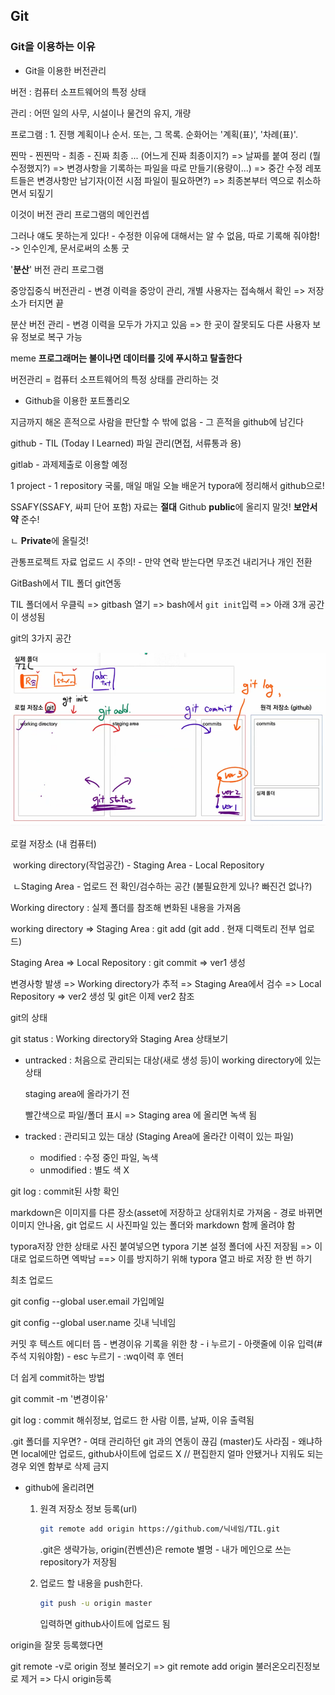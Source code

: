 ## Git

### Git을 이용하는 이유

* Git을 이용한 버전관리

버전 : 컴퓨터 소프트웨어의 특정 상태

관리 : 어떤 일의 사무, 시설이나 물건의 유지, 개량

프로그램 : 1. 진행 계획이나 순서. 또는, 그 목록. 순화어는 '계획(표)', '차례(표)'.

찐막 - 찐찐막 - 최종 - 진짜 최종 ... (어느게 진짜 최종이지?) => 날짜를 붙여 정리 (뭘 수정했지?) => 변경사항을 기록하는 파일을 따로 만들기(용량이...) => 중간 수정 레포트들은 변경사항만 남기자(이전 시점 파일이 필요하면?) => 최종본부터 역으로 취소하면서 되짚기

이것이 버전 관리 프로그램의 메인컨셉

그러나 얘도 못하는게 있다! - 수정한 이유에 대해서는 알 수 없음, 따로 기록해 줘야함! -> 인수인계, 문서로써의 소통 굿



'__분산__' 버전 관리 프로그램

중앙집중식 버전관리 - 변경 이력을 중앙이 관리, 개별 사용자는 접속해서 확인 => 저장소가  터지면 끝

분산 버전 관리 - 변경 이력을 모두가 가지고 있음 => 한 곳이 잘못되도 다른 사용자 보유 정보로 복구 가능

meme **프로그래머는 불이나면 데이터를 깃에 푸시하고 탈출한다**

버전관리 = 컴퓨터 소프트웨어의 특정 상태를 관리하는 것



* Github을 이용한 포트폴리오

지금까지 해온 흔적으로 사람을 판단할 수 밖에 없음 - 그 흔적을 github에 남긴다

github - TIL (Today I Learned) 파일 관리(면접, 서류통과 용)

gitlab - 과제제출로 이용할 예정

1 project - 1 repository 국룰, 매일 매일 오늘 배운거 typora에 정리해서 github으로!

SSAFY(SSAFY, 싸피 단어 포함) 자료는 **절대** Github **public**에 올리지 말것! **보안서약** 준수!

ㄴ **Private**에 올릴것!

관통프로젝트 자료 업로드 시 주의! - 만약 연락 받는다면 무조건 내리거나 개인 전환





GitBash에서 TIL 폴더 git연동

TIL 폴더에서 우클릭 => gitbash 열기 => bash에서 `git init`입력 => 아래 3개 공간이 생성됨



git의 3가지 공간

![image-20220113161745268](git.assets/image-20220113161745268.png)

로컬 저장소 (내 컴퓨터)

​	working directory(작업공간) - Staging Area - Local Repository

​	ㄴStaging Area - 업로드 전 확인/검수하는 공간 (불필요한게 있나? 빠진건 없나?)

Working directory : 실제 폴더를 참조해 변화된 내용을 가져옴

working directory => Staging Area : git add (git add . 현재 디랙토리 전부 업로드)

Staging Area => Local Repository : git commit => ver1 생성

변경사항 발생 => Working directory가 추적 => Staging Area에서 검수 => Local Repository => ver2 생성 및 git은 이제 ver2 참조



git의 상태

git status : Working directory와 Staging Area 상태보기

* untracked : 처음으로 관리되는 대상(새로 생성 등)이 working directory에 있는 상태 

  staging area에 올라가기 전

  빨간색으로 파일/폴더 표시 => Staging area 에 올리면 녹색 됨

* tracked : 관리되고 있는 대상 (Staging Area에 올라간 이력이 있는 파일)
  * modified : 수정 중인 파일, 녹색
  * unmodified : 별도 색 X

git log : commit된 사항 확인

markdown은 이미지를 다른 장소(asset에 저장하고 상대위치로 가져옴 - 경로 바뀌면 이미지 안나옴, git 업로드 시 사진파일 있는 폴더와 markdown 함께 올려야 함

typora저장 안한 상태로 사진 붙여넣으면 typora 기본 설정 폴더에 사진 저장됨 => 이대로 업로드하면 엑박남 ==> 이를 방지하기 위해 typora 열고 바로 저장 한 번 하기



최초 업로드 

git config --global user.email 가입메일

git config --global user.name 깃내 닉네임

커밋 후 텍스트 에디터 뜸 - 변경이유 기록을 위한 창 - i 누르기 - 아랫줄에 이유 입력(#주석 지워야함) - esc 누르기 - :wq이력 후 엔터



더 쉽게 commit하는 방법

git commit -m '변경이유'

git log : commit 해쉬정보, 업로드 한 사람 이름, 날짜, 이유 출력됨



.git 폴더를 지우면? - 여태 관리하던 git 과의 연동이 끊김 (master)도 사라짐 - 왜냐하면 local에만 업로드, github사이트에 업로드 X // 편집한지 얼마 안됐거나 지워도 되는 경우 외엔 함부로 삭제 금지

* github에 올리려면 

  1. 원격 저장소 정보 등록(url)

     ```bash
     git remote add origin https://github.com/닉네임/TIL.git
     ```

     .git은 생략가능, origin(컨벤션)은 remote 별명 - 내가 메인으로 쓰는 repository가 저장됨

     

  2. 업로드 할 내용을 push한다.

     ```bash
     git push -u origin master
     ```

     입력하면 github사이트에 업로드 됨



origin을 잘못 등록했다면 

git remote -v로 origin 정보 불러오기 => git remote add origin 불러온오리진정보로 제거 => 다시 origin등록

